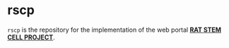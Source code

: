 # rscp

`rscp` is the repository for the implementation of the web portal [__RAT STEM CELL PROJECT__](https://tom.tch.harvard.edu/projects/rscp/).
